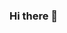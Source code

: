 ### Hi there 👋

<!--
**leandroabbaderocha/leandroabbaderocha** is a ✨ _special_ ✨ repository because its `README.md` (this file) appears on your GitHub profile.

Here are some ideas to get you started:

- 🔭 I’m currently working on Data Scientist for Marketing + Drop Shipping & HealthTech
- 👯 I’m looking for Data challenges to collaborate to world growth.
- 💬 I'm constantly learning & improving my skills (data science, virtual reality and full stack developer (mobile+web)

-->

